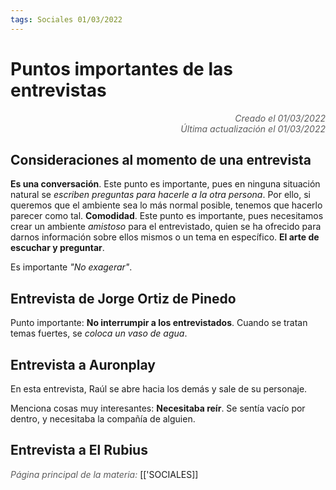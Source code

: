 ```yaml
---
tags: Sociales 01/03/2022
---
```


# Puntos importantes de las entrevistas
<div style="text-align: right; opacity: 0.7; font-style: italic;">Creado el 01/03/2022</div>
<div style="text-align: right; opacity: 0.7; font-style: italic;">Última actualización el 01/03/2022</div>

## Consideraciones al momento de una entrevista

**Es una conversación**. Este punto es importante, pues en ninguna situación natural se *escriben preguntas para hacerle a la otra persona*. Por ello, si queremos que el ambiente sea lo más normal posible, tenemos que hacerlo parecer como tal.
**Comodidad**. Este punto es importante, pues necesitamos crear un ambiente *amistoso* para el entrevistado, quien se ha ofrecido para darnos información sobre ellos mismos o un tema en específico.
**El arte de escuchar y preguntar**. 

Es importante *"No exagerar"*.


## Entrevista de Jorge Ortiz de Pinedo

Punto importante: **No interrumpir a los entrevistados**.
Cuando se tratan temas fuertes, se *coloca un vaso de agua*.

## Entrevista a Auronplay

En esta entrevista, Raúl se abre hacia los demás y sale de su personaje.

Menciona cosas muy interesantes: **Necesitaba reír**. Se sentía vacío por dentro, y necesitaba la compañía de alguien.

## Entrevista a El Rubius



<span style="opacity: 0.7; font-style: italic;">Página principal de la materia:</span> [['SOCIALES]]